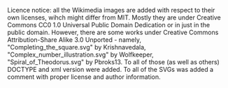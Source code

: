 Licence notice: all the Wikimedia images are added with respect to their own licenses, wihch might differ from MIT.
Mostly they are under Creative Commons CC0 1.0 Universal Public Domain Dedication or in just in the public domain.
However, there are some works under Creative Commons Attribution-Share Alike 3.0 Unported - namely, 
"Completing_the_square.svg" by Krishnavedala, "Complex_number_illustration.svg" by Wolfkeeper, "Spiral_of_Theodorus.svg"
by Pbroks13. To all of those (as well as others) DOCTYPE and xml version were added. To all of the SVGs was added a
comment with proper license and author information.
